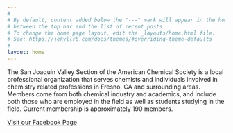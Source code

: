 ```yaml
---
#
# By default, content added below the "---" mark will appear in the home page
# between the top bar and the list of recent posts.
# To change the home page layout, edit the _layouts/home.html file.
# See: https://jekyllrb.com/docs/themes/#overriding-theme-defaults
#
layout: home
---
```

The San Joaquin Valley Section of the American Chemical Society is a local professional organization that serves chemists and individuals involved in chemistry related professions in Fresno, CA and surrounding areas. Members come from both chemical industry and academics, and include both those who are employed in the field as well as students studying in the field. Current membership is approximately 190 members.

[Visit our Facebook Page][3c0d666c]

  [3c0d666c]: https://www.facebook.com/sjvacs/ "SJV-ACS Facebook Page"
